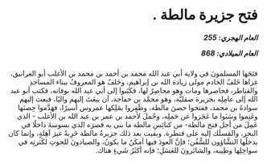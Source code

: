 <h1 dir="rtl">فتح جزيرة مالطة .</h1>

<h5 dir="rtl">العام الهجري:  255

العام الميلادي: 868

</h5>

<p dir="rtl">فتَحَها المسلمونَ في ولاية أبي عبد الله محمد بن أحمد بن محمد بن الأغلب أبو الغرانيق، غزاها خَلفٌ الخادم مولى زيادة الله بن إبراهيم، وخَلفٌ هو المعروفُ ببناء المساجدِ والقناطر، فحاصرها ومات وهو محاصِرٌ لها، فكَتَبوا إلى أبي عبد الله بوفاته، فكتب أبو عبد الله إلى عامِلِه بجزيرة صقليَّة، وهو محمَّد بن خفاجة، أن يبعَثَ إليهم واليًا، فبعث إليهم سوادةَ بن محمد، ففتحوا حصنَ مالطة، وظَفِروا بمَلِكها عمروس أسيرًا، فهَدَّموا حِصنَها وغَنِموا وسَبَوا ما عَجَزوا عن حَملِه، وحُملَ لأحمد بن عمر بن عبد الله بن الأغلب - الذي عَمِلَ من أجل فتح مالطة- من كنائِسِ مالطة ما بنى به قصرَه الذي بسوسةَ داخلًا في البحر، والمَسلَك إليه على قنطرة. وبقيت بعد ذلك جزيرةُ مالطة خَرِبةً غيرَ آهِلةٍ، وإنما كان يدخلُها النشَّاؤون للسُّفُن؛ فإنَّ العودَ فيها أمكَنُ ما يكونُ، والصيادونَ للحوتِ لكَثرتِه في سواحِلِها وطِيبه، والشائرونَ للعَسَلِ؛ فإنه أكثَرُ شَيءٍ هناك.</p></br>
